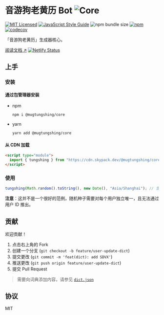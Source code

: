 # 音游狗老黄历 Bot ![Core](https://img.shields.io/static/v1?label=&message=Core&color=blue&logo=typescript&logoColor=white)

[![MIT Licensed](https://img.shields.io/badge/license-MIT-brightgreen.svg)](./LICENSE)
[![JavaScript Style Guide](https://img.shields.io/badge/code_style-standard-brightgreen.svg)](https://standardjs.com)
![npm bundle size](https://img.shields.io/bundlephobia/minzip/@mugtungshing/core)
[![npm](https://img.shields.io/npm/v/@mugtungshing/core)](https://www.npmjs.com/package/@mugtungshing/core)
[![codecov](https://codecov.io/gh/mugtungshing/core/branch/main/graph/badge.svg?token=V48jl8kASP)](https://codecov.io/gh/mugtungshing/core)

「音游狗老黄历」生成器核心。

[阅读文档 ↗](https://mugtungshing-core.netlify.app/) [![Netlify Status](https://api.netlify.com/api/v1/badges/686cf4f9-a457-4c56-9b82-0a1f78946133/deploy-status)](https://app.netlify.com/sites/mugtungshing-core/deploys)

## 上手

### 安装

#### 通过包管理器安装

- npm

  ```sh
  npm i @mugtungshing/core
  ```

- yarn

  ```sh
  yarn add @mugtungshing/core
  ```

#### 从 CDN 加载

```html
<script type="module">
  import { tungshing } from "https://cdn.skypack.dev/@mugtungshing/core";
</script>
```

### 使用

```javascript
tungshing(Math.random().toString(), new Date(), "Asia/Shanghai"); // 生成 GMT+8 的今日黄历
```

**注意**：这并不是一个很好的范例，随机种子需要对每个用户独立唯一，且无法通过用户 ID 推出。

## 贡献

欢迎贡献！

1. 点击右上角的 Fork
2. 创建一个分支 (`git checkout -b feature/user-update-dict`)
3. 提交更改 (`git commit -m 'feat(dict): add SDVX'`)
4. 推送更改 (`git push origin feature/user-update-dict`)
5. 提交 Pull Request

> 需要向词典添加内容，请参见 [`dict.json`](./src/tungshing/dict.json)

## 协议

MIT
